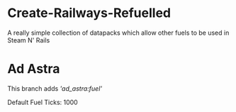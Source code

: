 # Create-Railways-Refuelled
A really simple collection of datapacks which allow other fuels to be used in Steam N' Rails

# Ad Astra

This branch adds _'ad_astra:fuel'_

Default Fuel Ticks: 1000